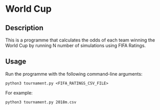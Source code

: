 # World Cup

## Description

This is a programme that calculates the odds of each team winning the World Cup by running N number of simulations using FIFA Ratings.

## Usage

Run the programme with the following command-line arguments:

```
python3 tournament.py <FIFA_RATINGS_CSV_FILE>
```

For example:

```
python3 tournament.py 2018m.csv
```
